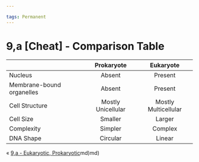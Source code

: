 ```yaml
---

tags: Permanent 
---
```


# 9,a [Cheat] - Comparison Table

|   | Prokaryote | Eukaryote |
| --- | :---: | :---: |
| Nucleus | Absent | Present |
| Membrane-bound organelles | Absent | Present |
| Cell Structure | Mostly Unicellular | Mostly Multicellular |
| Cell Size | Smaller | Larger |
| Complexity | Simpler | Complex |
| DNA Shape | Circular | Linear | 

« [9,a - Eukaryotic, Prokaryotic](9,a%20-%20Eukaryotic,%20Prokaryotic.md)md)md)